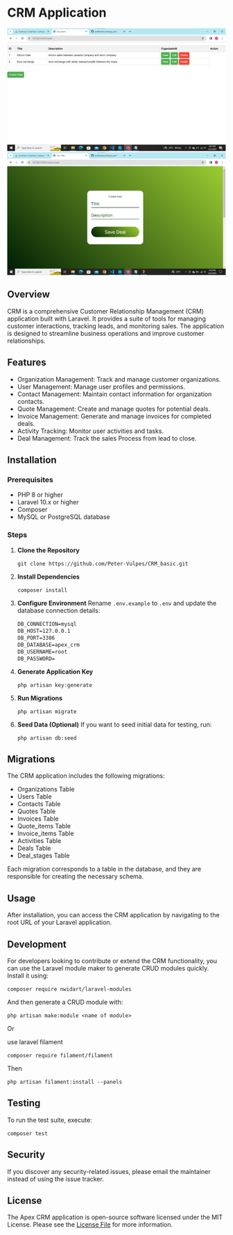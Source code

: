 #  CRM Application

![alt text](<Screenshot 2024-02-22 160237-1.png>)
![alt text](<Screenshot 2024-02-22 163230.png>)

## Overview

 CRM is a comprehensive Customer Relationship Management (CRM) application built with Laravel. It provides a suite of tools for managing customer interactions, tracking leads, and monitoring sales. The application is designed to streamline business operations and improve customer relationships.

## Features

-   Organization Management: Track and manage customer organizations.
-   User Management: Manage user profiles and permissions.
-   Contact Management: Maintain contact information for organization contacts.
-   Quote Management: Create and manage quotes for potential deals.
-   Invoice Management: Generate and manage invoices for completed deals.
-   Activity Tracking: Monitor user activities and tasks.
-   Deal Management: Track the sales Process from lead to close.

## Installation

### Prerequisites

-   PHP 8 or higher
-   Laravel 10.x or higher
-   Composer
-   MySQL or PostgreSQL database

### Steps

1. **Clone the Repository**

    ```
    git clone https://github.com/Peter-Vulpes/CRM_basic.git
    ```

2. **Install Dependencies**

    ```
    composer install
    ```

3. **Configure Environment**
   Rename `.env.example` to `.env` and update the database connection details:

    ```
    DB_CONNECTION=mysql
    DB_HOST=127.0.0.1
    DB_PORT=3306
    DB_DATABASE=apex_crm
    DB_USERNAME=root
    DB_PASSWORD=
    ```

4. **Generate Application Key**

    ```
    php artisan key:generate
    ```

5. **Run Migrations**

    ```
    php artisan migrate
    ```

6. **Seed Data (Optional)**
   If you want to seed initial data for testing, run:
    ```
    php artisan db:seed
    ```

## Migrations

The CRM application includes the following migrations:

-   Organizations Table
-   Users Table
-   Contacts Table
-   Quotes Table
-   Invoices Table
-   Quote_items Table
-   Invoice_items Table
-   Activities Table
-   Deals Table
-   Deal_stages Table

Each migration corresponds to a table in the database, and they are responsible for creating the necessary schema.

## Usage

After installation, you can access the CRM application by navigating to the root URL of your Laravel application.

## Development

For developers looking to contribute or extend the CRM functionality, you can use the Laravel module maker to generate CRUD modules quickly. Install it using:

```
composer require nwidart/laravel-modules
```

And then generate a CRUD module with:

```
php artisan make:module <name of module>
```

Or

use laravel filament

```
composer require filament/filament
```

Then

```
php artisan filament:install --panels
```

## Testing

To run the test suite, execute:

```
composer test
```

## Security

If you discover any security-related issues, please email the maintainer instead of using the issue tracker.

## License

The Apex CRM application is open-source software licensed under the MIT License. Please see the [License File](LICENSE.md) for more information.
